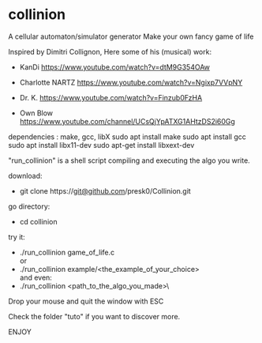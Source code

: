# collinion

A cellular automaton/simulator generator
Make your own fancy game of life

Inspired by Dimitri Collignon,
Here some of his (musical) work:
  - KanDi
    https://www.youtube.com/watch?v=dtM9G354OAw
    
  - Charlotte NARTZ
    https://www.youtube.com/watch?v=Ngixp7VVpNY

  - Dr. K.
    https://www.youtube.com/watch?v=Finzub0FzHA

  - Own Blow
    https://www.youtube.com/channel/UCsQjYpATXG1AHtzDS2i60Gg

dependencies : make, gcc, libX
  sudo apt install make
  sudo apt install gcc
  sudo apt install libx11-dev
  sudo apt-get install libxext-dev

"run_collinion" is a shell script compiling and executing the algo you write.

download:
  - git clone https://git@github.com/presk0/Collinion.git

go directory:
  - cd collinion 

try it:
  - ./run_collinion game_of_life.c\
or
  - ./run_collinion example/<the_example_of_your_choice>\
and even:
  - ./run_collinion <path_to_the_algo_you_made>\

Drop your mouse and quit the window with ESC

Check the folder "tuto" if you want to discover more.

ENJOY

